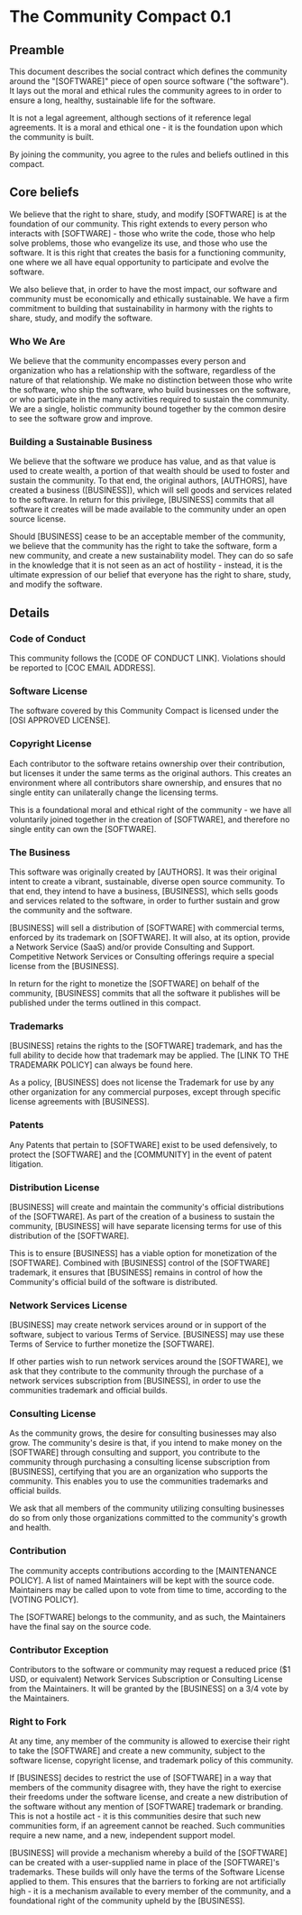 # The Community Compact 0.1

## Preamble

This document describes the social contract which defines the community around
the "[SOFTWARE]" piece of open source software ("the software"). It lays out
the moral and ethical rules the community agrees to in order to ensure a long,
healthy, sustainable life for the software.

It is not a legal agreement, although sections of it reference legal
agreements. It is a moral and ethical one - it is the foundation upon which the
community is built. 

By joining the community, you agree to the rules and beliefs outlined in this
compact.


## Core beliefs

We believe that the right to share, study, and modify [SOFTWARE] is at the
foundation of our community. This right extends to every person who interacts
with [SOFTWARE] - those who write the code, those who help solve problems,
those who evangelize its use, and those who use the software. It is this
right that creates the basis for a functioning community, one where we all
have equal opportunity to participate and evolve the software.

We also believe that, in order to have the most impact, our software and 
community must be economically and ethically sustainable. We have a firm 
commitment to building that sustainability in harmony with the rights to 
share, study, and modify the software.

### Who We Are

We believe that the community encompasses every person and organization who has 
a relationship with the software, regardless of the nature of that relationship.
We make no distinction between those who write the software, who ship the
software, who build businesses on the software, or who participate in the many
activities required to sustain the community. We are a single, holistic community
bound together by the common desire to see the software grow and improve.

### Building a Sustainable Business

We believe that the software we produce has value, and as that value is used to
create wealth, a portion of that wealth should be used to foster and sustain
the community. To that end, the original authors, [AUTHORS], have created a
business ([BUSINESS]), which will sell goods and services related to the
software. In return for this privilege, [BUSINESS] commits that all software it
creates will be made available to the community under an open source license.

Should [BUSINESS] cease to be an acceptable member of the community, we believe 
that the community has the right to take the software, form a new community, and 
create a new sustainability model. They can do so safe in the knowledge that it 
is not seen as an act of hostility - instead, it is the ultimate expression of 
our belief that everyone has the right to share, study, and modify the software.

## Details

### Code of Conduct

This community follows the [CODE OF CONDUCT LINK].  Violations should be
reported to [COC EMAIL ADDRESS]. 

### Software License

The software covered by this Community Compact is licensed under the [OSI
APPROVED LICENSE]. 

### Copyright License

Each contributor to the software retains ownership over their contribution,
but licenses it under the same terms as the original authors. This creates an
environment where all contributors share ownership, and ensures that no single
entity can unilaterally change the licensing terms.

This is a foundational moral and ethical right of the community - we have all
voluntarily joined together in the creation of [SOFTWARE], and therefore no
single entity can own the [SOFTWARE].

### The Business

This software was originally created by [AUTHORS]. It was their original intent
to create a vibrant, sustainable, diverse open source community. To that end,
they intend to have a business, [BUSINESS], which sells goods and services
related to the software, in order to further sustain and grow the community and
the software.

[BUSINESS] will sell a distribution of [SOFTWARE] with commercial terms,
enforced by its trademark on [SOFTWARE]. It will also, at its option, provide a
Network Service (SaaS) and/or provide Consulting and Support. Competitive
Network Services or Consulting offerings require a special license from the
[BUSINESS]. 

In return for the right to monetize the [SOFTWARE] on behalf of the community,
[BUSINESS] commits that all the software it publishes will be published under
the terms outlined in this compact. 

### Trademarks

[BUSINESS] retains the rights to the [SOFTWARE] trademark, and has the full
ability to decide how that trademark may be applied. The [LINK TO THE TRADEMARK
POLICY] can always be found here.

As a policy, [BUSINESS] does not license the Trademark for use by any other
organization for any commercial purposes, except through specific license
agreements with [BUSINESS].

### Patents

Any Patents that pertain to [SOFTWARE] exist to be used defensively, to
protect the [SOFTWARE] and the [COMMUNITY] in the event of patent litigation.

### Distribution License

[BUSINESS] will create and maintain the community's official distributions of
the [SOFTWARE].  As part of the creation of a business to sustain the
community, [BUSINESS] will have separate licensing terms for use of this 
distribution of the [SOFTWARE].

This is to ensure [BUSINESS] has a viable option for monetization of the
[SOFTWARE]. Combined with [BUSINESS] control of the [SOFTWARE] trademark, it
ensures that [BUSINESS] remains in control of how the Community's official build
of the software is distributed. 

### Network Services License

[BUSINESS] may create network services around or in support of the software,
subject to various Terms of Service. [BUSINESS] may use these Terms of Service
to further monetize the [SOFTWARE].

If other parties wish to run network services around the [SOFTWARE], we ask
that they contribute to the community through the purchase of a network
services subscription from [BUSINESS], in order to use the communities
trademark and official builds.

### Consulting License

As the community grows, the desire for consulting businesses may also grow. The
community's desire is that, if you intend to make money on the [SOFTWARE] through
consulting and support, you contribute to the community through purchasing a
consulting license subscription from [BUSINESS], certifying that you are an
organization who supports the community. This enables you to use the communities
trademarks and official builds.

We ask that all members of the community utilizing consulting businesses do so
from only those organizations committed to the community's growth and health.

### Contribution

The community accepts contributions according to the [MAINTENANCE POLICY]. A
list of named Maintainers will be kept with the source code. Maintainers
may be called upon to vote from time to time, according to the [VOTING POLICY].

The [SOFTWARE] belongs to the community, and as such, the Maintainers have the
final say on the source code.

### Contributor Exception

Contributors to the software or community may request a reduced price ($1 USD, or
equivalent) Network Services Subscription or Consulting License from the
Maintainers. It will be granted by the [BUSINESS] on a 3/4 vote by the
Maintainers. 

### Right to Fork

At any time, any member of the community is allowed to exercise their right
to take the [SOFTWARE] and create a new community, subject to the software
license, copyright license, and trademark policy of this community.

If [BUSINESS] decides to restrict the use of [SOFTWARE] in a way that members
of the community disagree with, they have the right to exercise their freedoms
under the software license, and create a new distribution of the software
without any mention of [SOFTWARE] trademark or branding. This is not a hostile
act - it is this communities desire that such new communities form, if an
agreement cannot be reached. Such communities require a new name, and a new,
independent support model.

[BUSINESS] will provide a mechanism whereby a build of the [SOFTWARE]
can be created with a user-supplied name in place of the [SOFTWARE]'s
trademarks. These builds will only have the terms of the Software License
applied to them. This ensures that the barriers to forking are not artificially
high - it is a mechanism available to every member of the community, and a
foundational right of the community upheld by the [BUSINESS].
 

